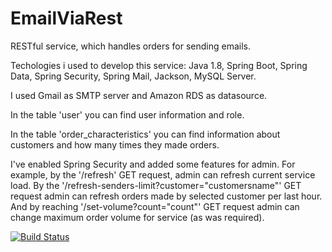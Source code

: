 # EmailViaRest
RESTful service, which handles orders for sending emails.

Techologies i used to develop this service:
Java 1.8,
Spring Boot,
Spring Data,
Spring Security,
Spring Mail,
Jackson,
MySQL Server.

I used Gmail as SMTP server and Amazon RDS as datasource.

In the table 'user' you can find user information and role.

In the table 'order_characteristics' you can find information about customers
and how many times they made orders.

I've enabled Spring Security and added some features for admin.
For example, by the '/refresh' GET request, admin can refresh current
service load. By the '/refresh-senders-limit?customer="customersname"' GET request admin
can refresh orders made by selected customer per last hour.
And by reaching '/set-volume?count="count"' GET request admin can change maximum
order volume for service (as was required).

[![Build Status](https://travis-ci.org/alexshebanov/EmailViaRest.svg?branch=master)](https://travis-ci.org/alexshebanov/EmailViaRest)
